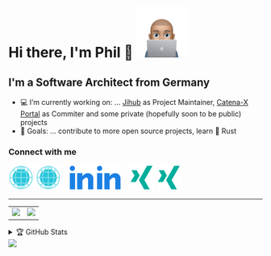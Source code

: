 # Hi there, I'm Phil  🤙 [<img src="./assets/phil_laptop.PNG" width="100"/>](./assets/phil_laptop.PNG)

## I'm a Software Architect from Germany

- 💻 I’m currently working on: ... [Jihub](https://github.com/phil91/jihub) as Project Maintainer, [Catena-X Portal](https://github.com/eclipse-tractusx/portal-backend) as Commiter and some private (hopefully soon to be public) projects
- 🥅 Goals: ... contribute to more open source projects, learn 🦀 Rust

### Connect with me

[![website](./img/globe-light.svg)](https://www.digitalnativesolutions.de#gh-light-mode-only)
[![website](./img/globe-dark.svg)](https://www.digitalnativesolutions.de#gh-dark-mode-only)
&nbsp;&nbsp;
[![linkedin](./img/linkedin-light.svg)](https://de.linkedin.com/in/phils91#gh-light-mode-only)
[![linkedin](./img/linkedin-dark.svg)](https://de.linkedin.com/in/phils91#gh-dark-mode-only)
&nbsp;&nbsp;
[![xing](./img/xing-light.svg)](https://www.xing.com/profile/Philip_Schneider14#gh-light-mode-only)
[![xing](./img/xing-dark.svg)](https://www.xing.com/profile/Philip_Schneider14#gh-dark-mode-only)

---

<table>
  <tr>
    <td ccolspan="2">
      <a href="https://github.com/anuraghazra/github-readme-stats">
        <img width="375" src="https://github-readme-stats.vercel.app/api?username=Phil91&count_private=true&show_icons=true&theme=tokyonight">
      </a>
    </td>
    <td>
      <a href="https://github.com/DenverCoder1/github-readme-streak-stats">
        <img width="375" src="https://streak-stats.demolab.com/?user=Phil91&theme=tokyonight">
      </a>
    </td>
  </tr>
</table>

<details>
  <summary>🏆 GitHub Stats</summary>
  <div align="center">
    <section>
      <table>
        <tr>
          <td>
            <br>
            <a href="https://github.com/Phil91"><img align="center" width="420" src="assets/base.svg" alt="Base" /></a><br>
            <img src="./.empty-path/to-fix-table-on-mobile.gif" width="360">
          </td>
          <td>
            <sub><em>🏃 Recent Activity</em></sub><br>
            <a href="https://github.com/Phil91"><img align="center" width="420" src="assets/metrics.plugin.activity.svg" alt="Activity"></a><br>
            <a href="https://github.com/Phil91"><img src="/.github/readme/imgs/features_embed.gif" width="360"></a>
          </td>
        </tr>
        <tr>
          <td colspan="2" align="right">
            <sub>
            <sup>Profile Analysis & Language Activity. Generated with <a href="https://github.com/lowlighter/metrics">lowlighter/metrics</a></sup>
            </sub>
          </td>
        </tr>
      </table>
    </section>
  </div>
</details>
<footer><img src="https://capsule-render.vercel.app/api?type=waving&color=gradient&height=110&section=footer&animation=twinkling" /></footer>

[website]: https://www.digitalnativesolutions.de
[linkedin]: https://de.linkedin.com/in/phils91
[xing]: https://www.xing.com/profile/Philip_Schneider14
